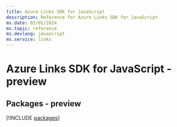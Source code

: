 ```yaml
---
title: Azure Links SDK for JavaScript
description: Reference for Azure Links SDK for JavaScript
ms.date: 03/01/2024
ms.topic: reference
ms.devlang: javascript
ms.service: links
---
```

# Azure Links SDK for JavaScript - preview
## Packages - preview
[!INCLUDE [packages](links-index.md)]